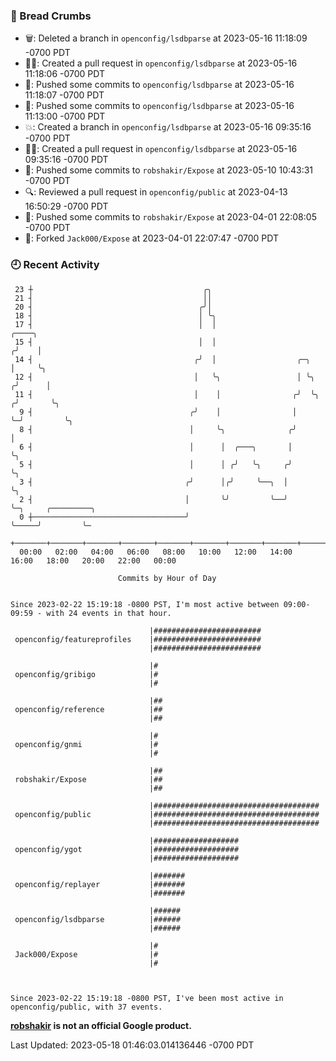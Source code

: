 ### 🍞 Bread Crumbs

 * 🗑: Deleted a branch in `openconfig/lsdbparse` at 2023-05-16 11:18:09 -0700 PDT
 * ✍🏼: Created a pull request in `openconfig/lsdbparse` at 2023-05-16 11:18:06 -0700 PDT
 * 🚢: Pushed some commits to `openconfig/lsdbparse` at 2023-05-16 11:18:07 -0700 PDT
 * 🚢: Pushed some commits to `openconfig/lsdbparse` at 2023-05-16 11:13:00 -0700 PDT
 * 💥: Created a branch in `openconfig/lsdbparse` at 2023-05-16 09:35:16 -0700 PDT
 * ✍🏼: Created a pull request in `openconfig/lsdbparse` at 2023-05-16 09:35:16 -0700 PDT
 * 🚢: Pushed some commits to `robshakir/Expose` at 2023-05-10 10:43:31 -0700 PDT
 * 🔍: Reviewed a pull request in  `openconfig/public` at 2023-04-13 16:50:29 -0700 PDT
 * 🚢: Pushed some commits to `robshakir/Expose` at 2023-04-01 22:08:05 -0700 PDT
 * 🍴: Forked `Jack000/Expose` at 2023-04-01 22:07:47 -0700 PDT

### 🕘 Recent Activity
```
 23 ┼                                      ╭╮
 21 ┤                                      ││
 20 ┤                                     ╭╯│
 18 ┤                                     │ ╰╮
 17 ┤                                     │  │                           ╭────╮
 15 ┤                                     │  │                          ╭╯    │
 14 ┤                                    ╭╯  │                  ╭─╮     │     ╰╮
 12 ┤                                    │   ╰╮                 │ ╰╮   ╭╯      │
 11 ┤                                    │    │                ╭╯  ╰╮ ╭╯       ╰╮
  9 ┤                                   ╭╯    │                │    ╰─╯         ╰╮
  8 ┤                                   │     ╰╮              ╭╯                 │
  6 ┤                                   │      │  ╭───╮       │                  ╰╮
  5 ┤                                   │      │ ╭╯   ╰╮     ╭╯                   ╰╮
  3 ┤                                  ╭╯      │╭╯     ╰──╮  │                     ╰╮
  2 ┤                                  │       ╰╯         ╰──╯                      ╰─╮     ╭─────────╮
  0 ┼──────────────────────────────────╯                                              ╰─────╯         ╰─
    +───────+───────+───────+───────+───────+───────+───────+───────+───────+───────+───────+───────+────
  00:00   02:00   04:00   06:00   08:00   10:00   12:00   14:00   16:00   18:00   20:00   22:00   00:00   

						Commits by Hour of Day


Since 2023-02-22 15:19:18 -0800 PST, I'm most active between 09:00-09:59 - with 24 events in that hour.

```



```
                               |########################
 openconfig/featureprofiles    |########################
                               |########################

                               |#
 openconfig/gribigo            |#
                               |#

                               |##
 openconfig/reference          |##
                               |##

                               |#
 openconfig/gnmi               |#
                               |#

                               |##
 robshakir/Expose              |##
                               |##

                               |#####################################
 openconfig/public             |#####################################
                               |#####################################

                               |###################
 openconfig/ygot               |###################
                               |###################

                               |#######
 openconfig/replayer           |#######
                               |#######

                               |######
 openconfig/lsdbparse          |######
                               |######

                               |#
 Jack000/Expose                |#
                               |#



Since 2023-02-22 15:19:18 -0800 PST, I've been most active in openconfig/public, with 37 events.

```
**[robshakir](mailto:robjs@google.com) is not an official Google product.**  


Last Updated: 2023-05-18 01:46:03.014136446 -0700 PDT
